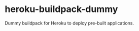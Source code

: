heroku-buildpack-dummy
======================

Dummy buildpack for Heroku to deploy pre-built applications.

